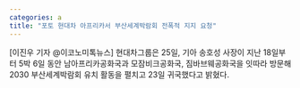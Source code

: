 ```yaml
---
categories: a
title: "포토 현대차 아프리카서 부산세계박람회 전폭적 지지 요청"
---
```

[이진우 기자 @이코노미톡뉴스] 현대차그룹은 25일, 기아 송호성 사장이 지난 18일부터 5박 6일 동안 남아프리카공화국과 모잠비크공화국, 짐바브웨공화국을 잇따라 방문해 2030 부산세계박람회 유치 활동을 펼치고 23일 귀국했다고 밝혔다.